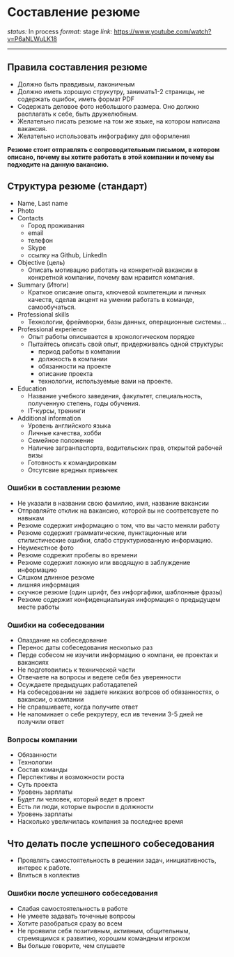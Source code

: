 # Составление резюме
*status:* In process
*format:* stage
*link:* https://www.youtube.com/watch?v=P6aNLWuLK18

---
## Правила составления резюме
- Должно быть правдивым, лаконичным
- Должно иметь хорошую струкутру, занимать1-2 страницы, не содержать ошибок, иметь формат PDF
- Содержать деловое фото небольшого размера. Оно должно расплагать к себе, быть дружелюбным.
- Желательно писать резюме на том же языке, на котором написана вакансия.
- Желательно использовать инфографику для оформления


**Резюме стоит отправлять с сопроводительным письмом, в котором описано, почему вы хотите работать в этой компании и почему вы подходите на данную вакансию.**

## Структура резюме (стандарт)
- Name, Last name
- Photo
- Contacts 
	- Город проживания
	- email
	- телефон
	- Skype
	- ссылку на Github, LinkedIn
- Objective (цель)
	- Описать мотивацию работать на конкретной вакансии в конкретной компании, почему вам нравится компания.
- Summary (Итоги)
	- Краткое описание опыта, ключевой компетенции и личных качеств, сделав акцент на умении работать в команде, самообучаться.
- Professional skills
	- Технологии, фреймворки, базы данных, операционные системы...
- Professional experience
	- Опыт работы описывается в хронологическом порядке
	- Пытайтесь описать свой опыт, придерживаясь одной структуры:
		- период работы в компании
		- должность в компании
		- обязанности на проекте
		- описание проекта
		- технологии, используемые вами на проекте.
- Education
	- Название учебного заведения, факультет, специальность, полученную степень, годы обучения.
	- IT-курсы, тренинги
- Additional information
	- Уровень английского языка
	- Личные качества, хобби
	- Семейное положение
	- Наличие загранпаспорта, водительских прав, открытой рабочей визы
	- Готовность к командировкам
	- Отсутсвие вредных привычек

### Ошибки в составлении резюме
- Не указали в названии свою фамилию, имя, название вакансии
- Отправляйте отклик на вакансию, которой вы не соответсвуете по навыкам
- Резюме содержит информацию о том, что вы часто меняли работу
- Резюме содержит грамматические, пунктационные или стилистические ошибки, слабо структуриованную информацию.
- Неумекстное фото
- Резюме содрежит пробелы во времени
- Резюме содержит ложную или вводящую в заблуждение информацию
- Слшком длинное резюме
- лишняя информация
- скучное резюме (один шрифт, без инфоргафики, шаблонные фразы)
- Резюме содержит конфиденциальнуая информация о предыдущем месте работы

### Ошибки на собеседовании
- Опаздание на собеседование
- Перенос даты собеседования несколько раз
- Перде собесом не изучили информацию о компани, ее проектах и вакансиях
- Не подготовились к технической части
- Отвечаете на вопросы и ведете себя без уверенности
- Осуждаете предыдущих работадателей
- На собеседовании не задаете никаких вопрсов об обязанностях, о вакансии, о компании
- Не справшиваете, когда получите ответ
- Не напоминает о себе рекрутеру, есл ив течении 3-5 дней не получили ответ

### Вопросы компании
- Обязанности
- Технологии
- Состав команды
- Перспективы и возможности роста
- Суть проекта
- Уровень зарплаты
- Будет ли человек, который ведет в проект 
- Есть ли люди, которые выросли в должности
- Уровень зарплаты
- Насколько увеличилась компания за последнее время

## Что делать после успешного собеседования
- Проявлять самостоятельность в решении задач, инициативность, интерес к работе.
- Влиться в коллектив

### Ошибки после успешного собеседования
- Слабая самостоятельность в работе
- Не умеете задавать точечные вопрсоы
- Хотите разобраться сразу во всем
- Не проявили себя позитивным, активным, общительным, стремящимся к развитию, хорошим командным игроком
- Вы больше говорите, чем слушаете

